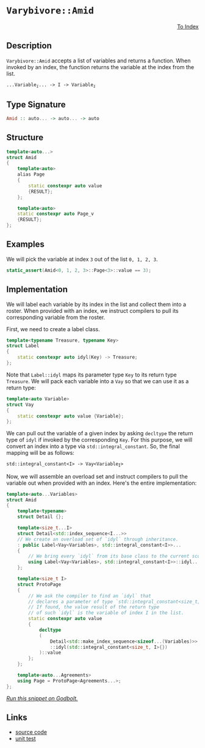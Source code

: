 <!-- Copyright 2024 Feng Mofan
SPDX-License-Identifier: Apache-2.0 -->

# `Varybivore::Amid`

<p style='text-align: right;'><a href="../../../index.md#list-examinations-3">To Index</a></p>

## Description

`Varybivore::Amid` accepts a list of variables and returns a function. When invoked by an index, the function returns the variable at the index from the list.

<pre><code>...Variable<sub><i>i</i></sub>... -> I -> Variable<sub><i>i</i></sub></code></pre>

## Type Signature

```Haskell
Amid :: auto... -> auto... -> auto
```

## Structure

```C++
template<auto...>
struct Amid
{
    template<auto>
    alias Page
    {
        static constexpr auto value
        {RESULT};
    };

    template<auto>
    static constexpr auto Page_v
    {RESULT};
};
```

## Examples

We will pick the variable at index `3` out of the list `0, 1, 2, 3`.

```C++
static_assert(Amid<0, 1, 2, 3>::Page<3>::value == 3);
```

## Implementation

We will label each variable by its index in the list and collect them into a roster.
When provided with an index, we instruct compilers to pull its corresponding variable from the roster.

First, we need to create a label class.

```C++
template<typename Treasure, typename Key>
struct Label
{ 
    static constexpr auto idyl(Key) -> Treasure;
};
```

Note that `Label::idyl` maps its parameter type `Key` to its return type `Treasure`. We will pack each variable into a `Vay` so that we can use it as a return type:

```C++
template<auto Variable>
struct Vay
{
    static constexpr auto value {Variable};
};
```

We can pull out the variable of a given index by asking `decltype` the return type of `idyl` if invoked by the corresponding `Key`.
For this purpose, we will convert an index into a type via `std::integral_constant`.
So, the final mapping will be as follows:

<pre><code>std::integral_constant&lt;I&gt; -> Vay&lt;Variable<sub>I</sub>&gt;</code></pre>

Now, we will assemble an overload set and instruct compilers to pull the variable out when provided with an index. Here's the entire implementation:

```C++
template<auto...Variables>
struct Amid
{
    template<typename>
    struct Detail {};

    template<size_t...I>
    struct Detail<std::index_sequence<I...>>
    // We create an overload set of `idyl` through inheritance.
    : public Label<Vay<Variables>, std::integral_constant<I>>...
    {
        // We bring every `idyl` from its base class to the current scope.
        using Label<Vay<Variables>, std::integral_constant<I>>::idyl...;
    };

    template<size_t I>
    struct ProtoPage
    {
        // We ask the compiler to find an `idyl` that
        // declares a parameter of type `std::integral_constant<size_t, I>`.
        // If found, the value result of the return type
        // of such `idyl` is the variable of index I in the list.
        static constexpr auto value 
        {
            decltype
            (
                Detail<std::make_index_sequence<sizeof...(Variables)>>
                ::idyl(std::integral_constant<size_t, I>{})
            )::value
        };
    };

    template<auto...Agreements>
    using Page = ProtoPage<Agreements...>;
};
```

[*Run this snippet on Godbolt.*](https://godbolt.org/#z:OYLghAFBqd5QCxAYwPYBMCmBRdBLAF1QCcAaPECAMzwBtMA7AQwFtMQByARg9KtQYEAysib0QXACx8BBAKoBnTAAUAHpwAMvAFYTStJg1DIApACYAQuYukl9ZATwDKjdAGFUtAK4sGIABwArKSuADJ4DJgAcj4ARpjEIGb%2BpAAOqAqETgwe3r4BwemZjgLhkTEs8YnJtpj2JQxCBEzEBLk%2BflwatfXZTS0EZdFxCUkpCs2t7fldtpODEcOVo8kAlLaoXsTI7BzmAMwRyN5YANQm%2B25ejrSEAJ4X2CYaAIIHRyeY55fIE%2BhYVEezzerwImBYqQMYIubgId1SjFYXwAKsRMEwFFtMKRTnCEcw2KcANKYB77J6vCbELwOU6hJjxWjAkwAdgs51epy5pwmTEcyFOaAYE0wqlSxFOTGuqFOeHQd1oEBJd1WpwAtI9Tqj0Zi0RcrK9WQARfXM0HgyF8zAwqVEU4ANRaeAZ9CBlII1NpAFkBKgiAwHoa2cDuTzmvzBQIRWKJbaZQA3MReL6siyO4jO2Kulkm/YGt4502G80QqHWy5xgB01fTmfoCjdLypNIIpxeLDlzODnO5YNLVpheMRbEboebtKNmGadHOwcLebNL1Dfct0MumQAXpgAPoEauVgCSo%2B549bk%2BnTPXBHQIBAESwqm3SgAjsmGDsYQf90DySHuQB6f9TgAdS%2BZA0StSUGFOVB4wSWhUCYdAeSnGCqHOAA2DQ5QVEwsNxBBiE2YAEFlBgEASQhDB2Ss/y5EBTlSLwszwAV6UZGEfQYP0BDJNxaxdTAG3JHE/lvCIwWAYgxG3IVeUEGFNx3AgcSPX9yW/HsuVTOjQ1OQCQK%2BWIMyMU5MDg4g7kw7D5SZfCqCIlhZQIBRTliDEwIMBRXLtAgKMFLY0UEHk0ARWitL0rxMlM9i6k431/T4gSsyEx5ROvcTBEwKSZLk5oFPXPAt13VSf2wcTbO/BcIuNIsQSXXsLTLRSiuU041IpBquVPU5lCIohlCYYBrRq7sur0gzQMlBQAGsCLA1AIToBJcRlGgGGQwxrJwuyNAIvldNDAysGOFohMlRiWiRMEJVQdCh2ssS7yynLaFkqN8oIFripU9qgSw8LxqOoCD3Q/gvA2nE/K%2BRNvC%2BNFMVoVs7vm040QILZoKHQ6AKAlHMWQUi8Js3D8LwHz/MTDNBLQsiH3asjUduCZAb0k9w1YyNhTBGNJWlU5YeTDkge5HSIrZrkTqR%2BERpFtmIBxiXuXPJg6EUjKQBYJgZp3e9RSfTBX0YD9Cq3O79wgZL61WMrFaV04KoVCAnok7LpLevLDC%2B03lNK385yNG3xYl1Zb0F2Wldq6rxqj/NdJXZqK2lfcXikzBwUYFzjy5KKImAXqhpTfYjV6/rUEG4aYVTtEM8EBQqqeaPY8Xf8ACp247zv/2BNv2%2BRbAhGRDvu9eXvO67xd3nfT5vjcIUdlSLPf2LJsOeQbcMSUVoIHbTtLm6U4uBxMwcX2R5bwr8s3DP8kw6TIvcxL/Ybejjh1loThAl4PwOC0UhUE4G4aw1geSbG2CmMw%2BweCkAIJoN%2B6wZogECJISsGhJBcBZPsDQgQNBmAwhhZIKQP4cEkLwFgEgNDdB/n/ABHBeAKBAN0WBv836kDgLAGAiAQCbAIExFSFAIBoCWvQYgUQkScFUP4DCaoMKSFOMAZAAopCVjMLwTA%2BAiAZhvEffgggRBiHYFIGQghFAqHUCw0gugj4AHdpKpE4Dwd%2Bn9v5wP/pwAA8tcPhtNJHSNkfIxRh8UFmFOBADwwiVoHC4KsXgzCtDrAgEgIRqRlpkAEck1JIBgBSBPjQJGCQGEQFiK42IEQWh3AcbwUpzBLLuNiNoTADhKmkCEWwQQ7iGC0AqRYrAsQvDADcGIWgDDuC8CwFrIw4gel4DRA4PAcERl/1FI064uxoGu2IX/W4xlykeCwK4j0eByGjNIBZWIGRMCTgmcAW4Rg4HrCoAYYACh7R4EwNY9x%2BJmm6OEKIcQRifmmLUK4qx%2BhDDGGAZYfQeBYgMMgOsVAi9sgjLVH8C4RpTCWGsGYGhFktFCXgOsOwjSGguA2tMToIQNpDAqFUPQRQsgCApfSjIjKGA0pGIkI%2BxK5kCH6FMTwHQ9A8oaPyhY5ROXCvmMy7l8wOXLC5USsBOwJBOI4F/Ug1DeC0NOL4mRciFFKOCaE3AhASDnEgdE2J9z1gUSQqMCACCQCSH2JWAAnPsFkkg0FmEkFhbBGE3X6E4KQ0g5CoGVgwlwDC/g3X%2BGjcgrggQPUYU1a42h9DGEwPuWwzhiTuFeOuOQSgGSRFiLYJwFoLB4wsjVEwQUBhTJcDdZWLgqC1EaJIHKPQPz9H/OkICpQwKLG6BPrYpg9jRlqo1VqtxHBPG8OuLTKtNa60NvBYfFtba9phMWikkRFr9hmBidmlhCSkl7tScWwRl6REgBXbW06Rhm2zDyTdQpxSLHVPKc079tT6kkuaa0zOHSumuN6f0wZtBhnNPGeCqZf98CzMcAs1xyzkCrOaRs1x2zpKWT2bsP%2BhzjnQLORcq58G845seUNF5byPlfJOb2v5hiB2yCBeYv%2Bo6wV3MxVYKF2y4WOv/kiqMnBUXXnRXx7FuKEj4qE0SuoJLshkvcIKmYVL0DyrpUfBlDQZVpFZQ0bToxuVKd5Y0aV6nKUir6HKxYtLTNzAGAZ3krQTOKo2FsFV0Tg3qpcRYnVD611Pvzs21tqCTWdolFEk9cT4GkDtVgRIwniGhvDS2tBLJk0skwZIX1sij6zozbYLN8WEl5qQDwvh17S0JHLbsKt/iWAKHjAKeM4WywTA7WarRPbZB9tY8Y%2BQQ7OM6BAPsUg47J2OL8zO9NHjC3I3Qk1uRLW2sC061aCYoTwn7siZA5%2B1qz1sIvREtJJbb2jDa6kVI24Otuu3F1ggG9iAsFkXwOg77KCfr/n%2B7p0D/t1IaU0k5wH2mdO6YhzAfSBlDJGdAuDkzCNjJmcp1DFj0OYZOdhixuHdkYBRzAjMJHeBkaUBRyZVGTs0eea895nzGDfIGyxiQbGTGjZBRNnjEKsUCZhQpkTDQRn/jEtJywOLtV4rlAS%2BFPRlPOAgK4AzYQHOSt00Z7IBm9PZA88K8zoqrN5BswbuzAw9eypc9ZqV5u1cKtVV58BDviHzcC5wSUb3mutfa1tsEO2ICms0Yeq1p74m2vRMlygar0tJBbfsfYgQcHoMofHlkMa01u7oaVphNrSCIMkIEd1gR/B4LdZIN1mDPVcEm8Q/YAWaGcGO2HvzqiM8N6z%2BV9YFlMjOEkEAA%3D%3D)

## Links

- [source code](../../../../conceptrodon/descend/varybivore/amid.hpp)
- [unit test](../../../../tests/unit/metafunctions/varybivore/amid.test.hpp)
